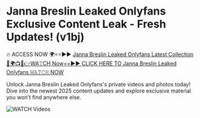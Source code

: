 # Janna Breslin Leaked Onlyfans Exclusive Content Leak - Fresh Updates! (v1bj)

🔥 ACCESS NOW 🌍==►► <a href="https://tinyurl.com/3fjeunct" rel="nofollow">Janna Breslin Leaked Onlyfans Latest Collection</a></h3>
[🔴🌍📺📱👉WA𝚃CH Now==►► CLICK HERE TO Janna Breslin Leaked Onlyfans 𝚆𝙰𝚃𝙲𝙷 NOW](https://tinyurl.com/3fjeunct)

Unlock Janna Breslin Leaked Onlyfans's private videos and photos today! Dive into the newest 2025 content updates and explore exclusive material you won’t find anywhere else.


<a href="https://tinyurl.com/3fjeunct" rel="nofollow" data-target="animated-image.originalLink"><img src="https://camo.githubusercontent.com/8a4f000d20f83aca3bf7ec5f350d767afa0574a8a352519fd8cfa583a6f93a33/68747470733a2f2f692e696d6775722e636f6d2f644a486b345a712e676966" alt="WATCH Videos" data-canonical-src="https://i.imgur.com/dJHk4Zq.gif" style="max-width: 100%; display: inline-block;" data-target="animated-image.originalImage"></a>
